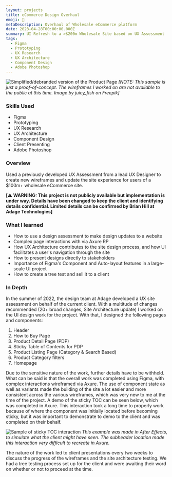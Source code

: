 ```yaml
---
layout: projects
title: eCommerce Design Overhaul
emoji: 🏬
metaDescription: Overhaul of Wholesale eCommerce platform
date: 2023-04-28T00:00:00.000Z
summary: UI Refresh to a >$200m Wholesale Site based on UX Assessment 
tags:
  - Figma
  - Prototyping
  - UX Research
  - UX Architecture
  - Component Design
  - Adobe Photoshop
---
```


![Simplified/debranded version of the Product Page](/static/img/mockup-ecommerce.png)
*[NOTE: This sample is just a proof-of-concept. The wireframes I worked on are not available to the public at this time. Image by juicy_fish on Freepik]*

### Skills Used
  - Figma
  - Prototyping
  - UX Research
  - UX Architecture
  - Component Design
  - Client Presenting
  - Adobe Photoshop

### Overview

Used a previously developed UX Assessment from a lead UX Designer to create new wireframes and update the site experience for users of a $100m+ wholesale eCommerce site.

**[⚠️ WARNING: This project is not publicly available but implementation is under way. Details have been changed to keep the client and identifying details confidential. Limited details can be confirmed by Brian Hill at Adage Technologies]**

### What I learned

- How to use a design assessment to make design updates to a website
- Complex page interactions with via Axure RP
- How UX Architecture contributes to the site design process, and how UI facilitates a user's navigation through the site
- How to present designs directly to stakeholders
- Importance of Figma's Component and Auto-layout features in a large-scale UI project
- How to create a tree test and sell it to a client

### In Depth

In the summer of 2022, the design team at Adage developed a UX site assessment on behalf of the current client. With a multitude of changes recommended (20+ broad changes, Site Architecture update) I worked on the UI design work for the project. With that, I designed the following pages and components: 

1. Header
2. How to Buy Page
3. Product Detail Page (PDP)
4. Sticky Table of Contents for PDP
5. Product Listing Page (Category & Search Based)
6. Product Category filters
7. Homepage

Due to the sensitive nature of the work, further details have to be withheld. What can be said is that the overall work was completed using Figma, with complex interactions wireframed via Axure. The use of component state as well as variants made the building of the site a lot easier and more consistent across the various wireframes, which was very new to me at the time of the project. A demo of the sticky TOC can be seen below, which was completed in Axure. This interaction took a long time to properly work because of where the component was initially located before becoming sticky, but it was important to demonstrate to demo to the client and was completed on their behalf.

![Sample of sticky TOC interaction](/static/img/web-sticky-toc.gif)
*This example was made in After Effects, to simulate what the client might have seen. The subheader location made this interaction very difficult to recreate in Axure.*

The nature of the work led to client presentations every two weeks to discuss the progress of the wireframes and the site architecture testing. We had a tree testing process set up for the client and were awaiting their word on whether or not to proceed at the time. 